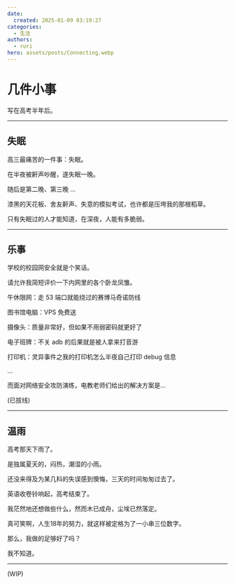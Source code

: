```yaml
---
date:
  created: 2025-01-09 03:19:27
categories:
  - 生活
authors:
  - ruri
hero: assets/posts/Connecting.webp
---
```


# 几件小事

写在高考半年后。
<!-- more -->
---
## 失眠

高三最痛苦的一件事：失眠。

在半夜被鼾声吵醒，遂失眠一晚。

随后是第二晚、第三晚 ...

漆黑的天花板、舍友鼾声、失意的模拟考试，也许都是压垮我的那根稻草。

只有失眠过的人才能知道，在深夜，人能有多脆弱。

---

## 乐事

学校的校园网安全就是个笑话。

请允许我简短评价一下内网里的各个卧龙凤雏。

午休限网：走 53 端口就能绕过的赛博马奇诺防线

图书馆电脑：VPS 免费送

摄像头：质量非常好，但如果不用弱密码就更好了

电子班牌：不关 adb 的后果就是被人拿来打音游

打印机：灵异事件之我的打印机怎么半夜自己打印 debug 信息

...

而面对网络安全攻防演练，电教老师们给出的解决方案是...

(已拔线)

---

## 温雨

高考那天下雨了。

是独属夏天的，闷热，潮湿的小雨。

还没来得及为某几科的失误感到懊悔，三天的时间匆匆过去了。

英语收卷铃响起，高考结束了。

我茫然地还想做些什么，然而木已成舟，尘埃已然落定。

真可笑啊，人生18年的努力，就这样被定格为了一小串三位数字。

那么，我做的足够好了吗？

我不知道。

---

(WIP)